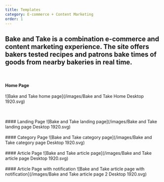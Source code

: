 ```yaml
---
title: Templates
category: E-commerce + Content Marketing
order: 1
---
```

## Bake and Take is a combination e-commerce and content marketing experience. The site offers bakers tested recipes and patrons bake times of goods from nearby bakeries in real time.
<br>

#### Home Page
![Bake and Take home page](/images/Bake and Take Home Desktop 1920.svg)

<br>
<br>
#### Landing Page
![Bake and Take landing page](/images/Bake and Take landing page Desktop 1920.svg)

<br>
<br>
#### Category Page
![Bake and Take category page](/images/Bake and Take category page Desktop 1920.svg)

<br>
<br>
#### Article Page
![Bake and Take article page](/images/Bake and Take article page Desktop 1920.svg)

<br>
<br>
#### Article Page with notification
![Bake and Take article page with notification](/images/Bake and Take article page 2 Desktop 1920.svg)
